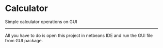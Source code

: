 # Calculator
Simple calculator operations on GUI
________________________________________

All you have to do is open this project in netbeans IDE and run the GUI file from GUI package.
